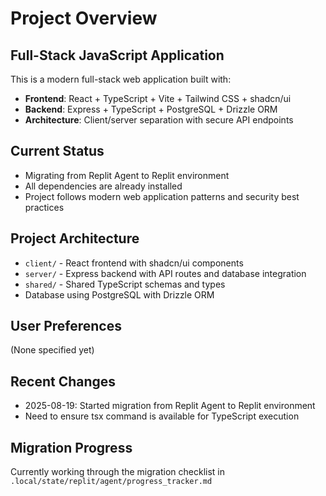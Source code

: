 # Project Overview

## Full-Stack JavaScript Application
This is a modern full-stack web application built with:
- **Frontend**: React + TypeScript + Vite + Tailwind CSS + shadcn/ui
- **Backend**: Express + TypeScript + PostgreSQL + Drizzle ORM
- **Architecture**: Client/server separation with secure API endpoints

## Current Status
- Migrating from Replit Agent to Replit environment
- All dependencies are already installed
- Project follows modern web application patterns and security best practices

## Project Architecture
- `client/` - React frontend with shadcn/ui components
- `server/` - Express backend with API routes and database integration
- `shared/` - Shared TypeScript schemas and types
- Database using PostgreSQL with Drizzle ORM

## User Preferences
(None specified yet)

## Recent Changes
- 2025-08-19: Started migration from Replit Agent to Replit environment
- Need to ensure tsx command is available for TypeScript execution

## Migration Progress
Currently working through the migration checklist in `.local/state/replit/agent/progress_tracker.md`
